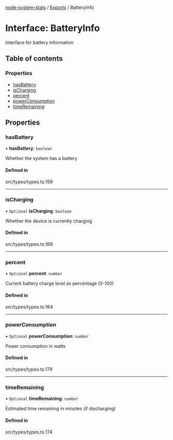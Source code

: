 [node-system-stats](../README.md) / [Exports](../modules.md) / BatteryInfo

# Interface: BatteryInfo

Interface for battery information

## Table of contents

### Properties

- [hasBattery](BatteryInfo.md#hasbattery)
- [isCharging](BatteryInfo.md#ischarging)
- [percent](BatteryInfo.md#percent)
- [powerConsumption](BatteryInfo.md#powerconsumption)
- [timeRemaining](BatteryInfo.md#timeremaining)

## Properties

### hasBattery

• **hasBattery**: `boolean`

Whether the system has a battery

#### Defined in

src/types/types.ts:159

___

### isCharging

• `Optional` **isCharging**: `boolean`

Whether the device is currently charging

#### Defined in

src/types/types.ts:169

___

### percent

• `Optional` **percent**: `number`

Current battery charge level as percentage (0-100)

#### Defined in

src/types/types.ts:164

___

### powerConsumption

• `Optional` **powerConsumption**: `number`

Power consumption in watts

#### Defined in

src/types/types.ts:179

___

### timeRemaining

• `Optional` **timeRemaining**: `number`

Estimated time remaining in minutes (if discharging)

#### Defined in

src/types/types.ts:174
